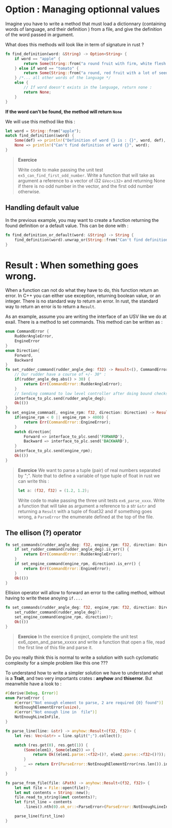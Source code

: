 # Option : Managing optionnal values

Imagine you have to write a method that must load a dictionnary (containing words of language, and their definition ) from a file, and give the definition of the word passed in argument.

What does this methods will look like in term of signature in rust ?

```rust
fn find_definition(word: &String) -> Option<String> {
    if word == "apple" {
        return Some(String::from("a round fruit with firm, white flesh and a green, red, or yellow skin"));
    } else if word == "tomato" {
        return Some(String::from("a round, red fruit with a lot of seeds, eaten cooked or uncooked as a vegetable, for example in salads or sauces"));
    } /*... all other words of the language */
    else {
        // If word doesn't exists in the language, return none :
        return None;
    }
}
```

**If the word can't be found, the method will return `None`**

We will use this method like this : 

```rust
let word = String::from("apple");
match find_definition(&word) {
    Some(def) => println!("Definition of word {} is : {}", word, def),
    None => println!("Can't find definition of word {}", word);
}
```

> **Exercice**
>
> Write code to make passing the unit test `ex5_can_find_first_odd_number`. Write a function that will take as argument a reference to a vector of i32 `&Vec<i32>` and
> returning None if there is no odd number in the vector, and the first odd number otherwise.

## Handling default value
In the previous example, you may want to create a function returning the found definition or a default value. This can be done with : 

```rust
fn find_definition_or_default(word: &String) -> String {
    find_definition(word).unwrap_or(String::from("Can't find definition of this word"))
}
```

# Result : When something goes wrong.
When a function can not do what they have to do, this function return an error. In C++ you can either use exception, returning boolean value, or an integer. There is no standard way to return an error. In rust, the standard way to return an error is to return a `Result`.

As an example, assume you are writing the interface of an USV like we do at exail. There is a method to set commands. This method can be written as : 

```rust
enum CommandError {
    RudderAngleError,
    EngineError
}
enum Direction{
    Forward,
    Backward
}
fn set_rudder_command(rudder_angle_deg: f32) -> Result<(), CommandError> {
    // Our rudder have a course of +/- 30° :
    if(rudder_angle_deg.abs() > 30) {
        return Err(CommandError::RudderAngleError);
    }
    // Sending command to low level controller after doing bound checks.
    interface_to_plc.send(rudder_angle_deg);
    Ok(())
}
fn set_engine_commnad(, engine_rpm: f32, direction: Direction) -> Result<(), CommandError>{
    if(engine_rpm < 0 || engine_rpm > 4000) {
        return Err(CommandError::EngineError);
    }
    match direction{
        Forward => interface_to_plc.send('FORWARD'),
        Backward => interface_to_plc.send('BACKWARD'),
    }
    interface_to_plc.send(engine_rpm);
    Ok(())
}
```

> **Exercice**
> We want to parse a tuple (pair) of real numbers separated by ";". 
> Note that to define a variable of type tuple of float in rust we can write this : 
> ```rust
> let a: (f32, f32) = (1.2, 1.2);
> ```
> Write code to make passing the three unit tests `ex6_parse_xxxx`. Write a function that will take as argument a reference to a str `&str` and returning a `Result` with a tuple of float32 and if something goes wrong, a `ParseError` the enumerate defined at the top of the file.


## The ellison (?) operator


```rust
fn set_commands(rudder_angle_deg: f32, engine_rpm: f32, direction: Direction) -> Result<(), CommandError>{
    if set_rudder_command(rudder_angle_deg).is_err() {
        return Err(CommandError::RudderAngleError);
    }
    if set_engine_command(engine_rpm, direction).is_err() {
        return Err(CommandError::EngineError);
    }
    Ok(())
}
```

Ellision operator will allow to forward an error to the calling method, without having to write these anoying `if....`

```rust
fn set_commands(rudder_angle_deg: f32, engine_rpm: f32, direction: Direction) -> Result<(), CommandError>{
    set_rudder_command(rudder_angle_deg)?;
    set_engine_command(engine_rpm, direction)?;
    Ok(())
}
```

> **Exercice**
> In the exercice 6 project, complete the unit test ex6_open_and_parse_xxxxx and write a function that open a file, read the first line of this file and parse it.


Do you really think this is normal to write a solution with such cyclomatic complexity for a simple problem like this one ???

To understand how to write a simpler solution we have to understand what is a **Trait**, and two very importants crates : **anyhow** and **thiserror**. But meanwhile have a look to : 

```rust
#[derive(Debug, Error)]
enum ParseError {
    #[error("Not enough element to parse, 2 are required {0} found")]
    NotEnoughElementError(usize),
    #[error("Not enough line in  file")]
    NotEnoughLineInFile,
}

fn parse_line(line: &str) -> anyhow::Result<(f32, f32)> {
    let res: Vec<&str> = line.split(";").collect();

    match (res.get(0), res.get(1)) {
        (Some(elem1), Some(elem2)) => {
            return Ok((elem1.parse::<f32>()?, elem2.parse::<f32>()?));
        }
        _ => return Err(ParseError::NotEnoughElementError(res.len()).into()),
    }
}

fn parse_from_file(file: &Path) -> anyhow::Result<(f32, f32)> {
    let mut file = File::open(file)?;
    let mut contents = String::new();
    file.read_to_string(&mut contents)?;
    let first_line = contents
        .lines().nth(0).ok_or::<ParseError>(ParseError::NotEnoughLineInFile.into())?;

    parse_line(first_line)
}
```
